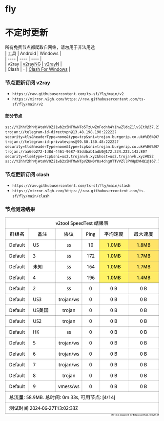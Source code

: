 # fly
# 不定时更新
所有免费节点都爬取自网络，请勿用于非法用途  
|  工具  | Android  | Windows  |  
|  ----  | ----   | ----  |  
| v2ray  | [v2rayNG](https://github.com/2dust/v2rayNG/releases) | [v2rayN](https://github.com/2dust/v2rayN/releases) |  
| Clash  | - | [Clash For Windows](https://github.com/2dust/clashN/releases) | 
  
### 节点更新订阅  v2ray
- `https://raw.githubusercontent.com/ts-sf/fly/main/v2`  
- `https://mirror.v2gh.com/https://raw.githubusercontent.com/ts-sf/fly/main/v2`  

#### 部分节点  
``` 
ss://Y2hhY2hhMjAtaWV0Zi1wb2x5MTMwNTo5TzUwZmFodnh4Y1hwZldqZ1lvSEtR@37.230.62.210:1080#%E6%9C%AA%E7%9F%A5
trojan://telegram-id-directvpn@13.48.198.190:22222?security=tls&headerType=none&type=tcp&sni=trojan.burgerip.co.uk#%E6%9C%AA%E7%9F%A52
trojan://telegram-id-privatevpns@99.80.130.48:22222?security=tls&headerType=none&type=tcp&sni=trojan.burgerip.co.uk#%E6%9C%AA%E7%9F%A53%201.3MB%2Fs
trojan://aa6eb272-1d8d-4461-9687-85ddbab1adb0@172.234.222.143:80?security=tls&type=tcp&sni=us2.trojanvh.xyz&host=us2.trojanvh.xyz#US2
ss://Y2hhY2hhMjAtaWV0Zi1wb2x5MTMwNTpVZUN0YUs4dng0TTVVZllPWHpDWHQ1@167.71.77.212:62062#%E6%9C%AA%E7%9F%A54%20202.0KB%2Fs
```
### 节点更新订阅  clash
- `https://raw.githubusercontent.com/ts-sf/fly/main/clash`  
- `https://mirror.v2gh.com/https://raw.githubusercontent.com/ts-sf/fly/main/clash`  

### 节点测速结果
![image](traffic.png)
